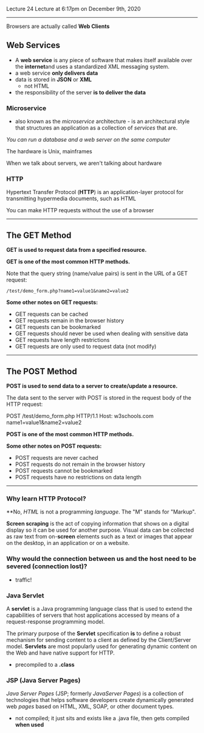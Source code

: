 Lecture 24 Lecture at 6:17pm on December 9th, 2020

---

Browsers are actually called **Web Clients**

## Web Services

- A **web service** is any piece of software that makes itself available over the **internet**and uses a standardized XML messaging system.
- a web service **only delivers data**
- data is stored in **JSON** or **XML**
  - not HTML
- the responsibility of the server **is to deliver the data**

### Microservice

- also known as the *microservice* architecture - is an architectural style that structures an application as a collection of *services* that are.

*You can run a database and a web server on the same computer*

The hardware is Unix, mainframes

When we talk about servers, we aren't talking about hardware

### HTTP 

Hypertext Transfer Protocol (**HTTP**) is an application-layer protocol for transmitting hypermedia documents, such as HTML

You can make HTTP requests without the use of a browser 

---

## The GET Method

**GET is used to request data from a specified resource.**

**GET is one of the most common HTTP methods.** 

Note that the query string (name/value pairs) is sent in the URL of a GET request:

```/test/demo_form.php?name1=value1&name2=value2```

**Some other notes on GET requests:**

- GET requests can be cached
- GET requests remain in the browser history
- GET requests can be bookmarked
- GET requests should never be used when dealing with sensitive data
- GET requests have length restrictions
- GET requests are only used to request data (not modify)

---

## The POST Method

**POST is used to send data to a server to create/update a resource.**

The data sent to the server with POST is stored in the request body of the HTTP request:

POST /test/demo_form.php HTTP/1.1
Host: w3schools.com
name1=value1&name2=value2

**POST is one of the most common HTTP methods.** 

**Some other notes on POST requests:**

- POST requests are never cached
- POST requests do not remain in the browser history
- POST requests cannot be bookmarked
- POST requests have no restrictions on data length

---

### Why learn HTTP Protocol?

**No, *HTML* is not a programming *language*. The "M" stands for "Markup". 

**Screen scraping** is the act of copying information that shows on a digital display so it can be used for another purpose. Visual data can be collected as raw text from on-**screen** elements such as a text or images that appear on the desktop, in an application or on a website.

### Why would the connection between us and the host need to be severed (connection lost)?

- traffic!

### Java Servlet

A **servlet** is a Java programming language class that is used to extend the capabilities of servers that host applications accessed by means of a request-response programming model.

The primary purpose of the **Servlet** specification **is** to define a robust mechanism for sending content to a client as defined by the Client/Server model. **Servlets** are most popularly used for generating dynamic content on the Web and have native support for HTTP.

- precompiled to a **.class**

### JSP (Java Server Pages)

*Java Server Pages* (JSP; formerly *JavaServer Pages*) is a collection of technologies that helps software developers create dynamically generated web *pages* based on HTML, XML, SOAP, or other document types.

- not compiled; it just sits and exists like a .java file, then gets compiled **when used**

